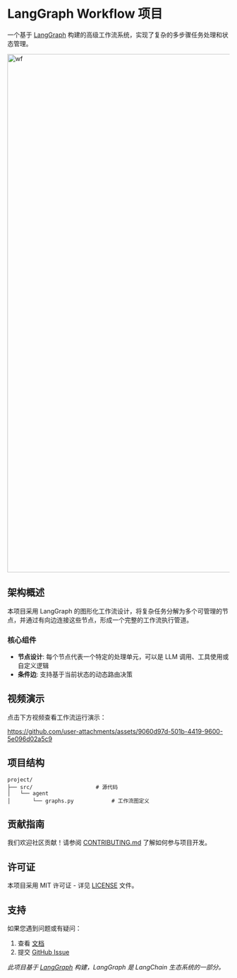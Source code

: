 # LangGraph Workflow 项目

一个基于 [LangGraph](https://github.com/langchain-ai/langgraph) 构建的高级工作流系统，实现了复杂的多步骤任务处理和状态管理。

<img width="552" height="1172" alt="wf" src="https://github.com/user-attachments/assets/78e6890c-25c9-4f3d-80b5-e1a2ecf1e3b3" />

## 架构概述

本项目采用 LangGraph 的图形化工作流设计，将复杂任务分解为多个可管理的节点，并通过有向边连接这些节点，形成一个完整的工作流执行管道。

### 核心组件

- **节点设计**: 每个节点代表一个特定的处理单元，可以是 LLM 调用、工具使用或自定义逻辑
- **条件边**: 支持基于当前状态的动态路由决策

## 视频演示

点击下方视频查看工作流运行演示：


https://github.com/user-attachments/assets/9060d97d-501b-4419-9600-5e096d02a5c9




## 项目结构

```
project/
├── src/                    # 源代码
│   └── agent
│       └── graphs.py            # 工作流图定义
```


## 贡献指南

我们欢迎社区贡献！请参阅 [CONTRIBUTING.md](./CONTRIBUTING.md) 了解如何参与项目开发。

## 许可证

本项目采用 MIT 许可证 - 详见 [LICENSE](LICENSE) 文件。

## 支持

如果您遇到问题或有疑问：

1. 查看 [文档](./README.md)
2. 提交 [GitHub Issue](https://github.com/DHU-JinQi/Langgraph_workflow_architecture/issues)



*此项目基于 [LangGraph](https://github.com/langchain-ai/langgraph) 构建，LangGraph 是 LangChain 生态系统的一部分。*
